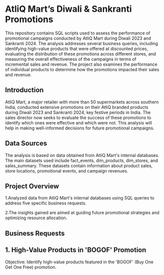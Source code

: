# AtliQ Mart’s Diwali & Sankranti Promotions 

This repository contains SQL scripts used to assess the performance of promotional campaigns conducted by AtliQ Mart during Diwali 2023 and Sankranti 2024. The analysis addresses several business queries, including identifying high-value products that were offered at discounted prices, evaluating the distribution of these promotions across different stores, and measuring the overall effectiveness of the campaigns in terms of incremental sales and revenue. The project also examines the performance of individual products to determine how the promotions impacted their sales and revenue.

## Introduction

AtliQ Mart, a major retailer with more than 50 supermarkets across southern India, conducted extensive promotions on their AtliQ branded products during Diwali 2023 and Sankranti 2024, key festive periods in India. The sales director now seeks to evaluate the success of these promotions to identify which ones were effective and which were not. This analysis will help in making well-informed decisions for future promotional campaigns.

## Data Sources
The analysis is based on data obtained from AtliQ Mart's internal databases. The main datasets used include fact_events, dim_products, dim_stores, and sales_summary. These datasets contain information about product sales, store locations, promotional events, and campaign revenues.

## Project Overview

1.Analyzed data from AtliQ Mart's internal databases using SQL queries to address five specific business requests. 

2.The insights gained are aimed at guiding future promotional strategies and optimizing resource allocation.

## Business Requests
## 1. High-Value Products in 'BOGOF' Promotion
 
Objective: Identify high-value products featured in the 'BOGOF' (Buy One Get One Free) promotion.



  
